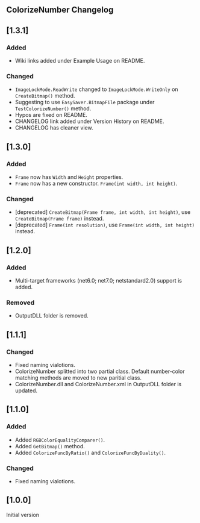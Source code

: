 ## ColorizeNumber Changelog

<!--
## [Unreleased]

### Added

### Changed

### Removed
-->

## [1.3.1]

### Added
* Wiki links added under Example Usage on README.

### Changed
* `ImageLockMode.ReadWrite` changed to `ImageLockMode.WriteOnly` on `CreateBitmap()` method.
* Suggesting to use `EasySaver.BitmapFile` package under `TestColorizeNumber()` method.
* Hypos are fixed on README.
* CHANGELOG link added under Version History on README.
* CHANGELOG has cleaner view.

## [1.3.0]

### Added
* `Frame` now has `Width` and `Height` properties.
* `Frame` now has a new constructor. `Frame(int width, int height)`.

### Changed
* [deprecated] `CreateBitmap(Frame frame, int width, int height)`, use `CreateBitmap(Frame frame)` instead.
* [deprecated] `Frame(int resolution)`, use `Frame(int width, int height)` instead.

## [1.2.0]

### Added
* Multi-target frameworks (net6.0; net7.0; netstandard2.0) support is added.

### Removed
* OutputDLL folder is removed.

## [1.1.1]

### Changed
* Fixed naming vialotions.
* ColorizeNumber splitted into two partial class. Default number-color matching methods are moved to new paritial class.
* ColorizeNumber.dll and ColorizeNumber.xml in OutputDLL folder is updated.

## [1.1.0]

### Added
* Added `RGBColorEqualityComparer()`.
* Added `GetBitmap()` method.
* Added `ColorizeFuncByRatio()` and `ColorizeFuncByDuality()`.

### Changed
* Fixed naming vialotions.

## [1.0.0]
Initial version